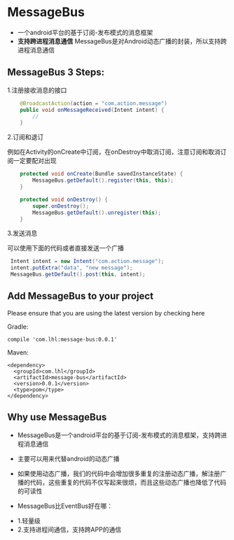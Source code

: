 # MessageBus
- 一个android平台的基于订阅-发布模式的消息框架
- **支持跨进程消息通信**
MessageBus是对Android动态广播的封装，所以支持跨进程消息通信

## MessageBus 3 Steps:
1.注册接收消息的接口

```java
    @BroadcastAction(action = "com.action.message")
    public void onMessageReceived(Intent intent) {
        //
    }
```

2.订阅和退订

例如在Activity的onCreate中订阅，在onDestroy中取消订阅，注意订阅和取消订阅一定要配对出现

```java
    protected void onCreate(Bundle savedInstanceState) {
        MessageBus.getDefault().register(this, this);
    }
```

```java
    protected void onDestroy() {
        super.onDestroy();
        MessageBus.getDefault().unregister(this);
    }
```

3.发送消息

可以使用下面的代码或者直接发送一个广播

```java
 Intent intent = new Intent("com.action.message");
 intent.putExtra("data", "new message");
 MessageBus.getDefault().post(this, intent);
```

## Add MessageBus to your project

Please ensure that you are using the latest version by checking here

Gradle:

```
compile 'com.lhl:message-bus:0.0.1'
```

Maven:

```
<dependency>
  <groupId>com.lhl</groupId>
  <artifactId>message-bus</artifactId>
  <version>0.0.1</version>
  <type>pom</type>
</dependency>
```

## Why use MessageBus

- MessageBus是一个android平台的基于订阅-发布模式的消息框架，支持跨进程消息通信
- 主要可以用来代替android的动态广播
- 如果使用动态广播，我们的代码中会增加很多重复的注册动态广播，解注册广播的代码，这些重复的代码不仅写起来很烦，而且这些动态广播也降低了代码的可读性

- MessageBus比EventBus好在哪：
* 1.轻量级
* 2.支持进程间通信，支持跨APP的通信

